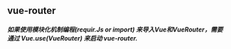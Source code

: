 ## vue-router

##### 如果使用模块化机制编程(requir.Js or import) 来导入Vue和VueRouter，需要通过 Vue.use(VueRouter) 来启动 vue-router.
